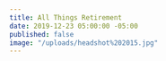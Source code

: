 ```yaml
---
title: All Things Retirement
date: 2019-12-23 05:00:00 -05:00
published: false
image: "/uploads/headshot%202015.jpg"
---
```


